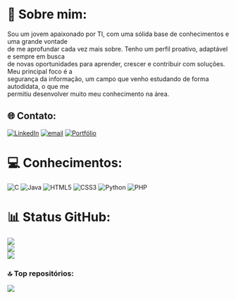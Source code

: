 # 💫 Sobre mim:
Sou um jovem apaixonado por TI, com uma sólida base de conhecimentos e uma grande vontade<br>de me aprofundar cada vez mais sobre. Tenho um perfil proativo, adaptável e sempre em busca<br>de novas oportunidades para aprender, crescer e contribuir com soluções. Meu principal foco é a<br>segurança da informação, um campo que venho estudando de forma autodidata, o que me<br>permitiu desenvolver muito meu conhecimento na área.


## 🌐 Contato:
[![LinkedIn](https://img.shields.io/badge/LinkedIn-%230077B5.svg?logo=linkedin&logoColor=white)](https://www.linkedin.com/in/vin%C3%ADcius-da-silva-dos-santos-375342341/)
 [![email](https://img.shields.io/badge/Email-D14836?logo=gmail&logoColor=white)](mailto:viniciusdasilvadossantos4@gmail.com) 
 [![Portfólio](https://img.shields.io/badge/Portf%C3%B3lio-000000?logo=githubpages&logoColor=white)](https://portfolio-vinicius-da-silva.wuaze.com/)

# 💻 Conhecimentos:
![C](https://img.shields.io/badge/c-%2300599C.svg?style=for-the-badge&logo=c&logoColor=white) ![Java](https://img.shields.io/badge/java-%23ED8B00.svg?style=for-the-badge&logo=openjdk&logoColor=white) ![HTML5](https://img.shields.io/badge/html5-%23E34F26.svg?style=for-the-badge&logo=html5&logoColor=white) ![CSS3](https://img.shields.io/badge/css3-%231572B6.svg?style=for-the-badge&logo=css3&logoColor=white) ![Python](https://img.shields.io/badge/python-3670A0?style=for-the-badge&logo=python&logoColor=ffdd54) ![PHP](https://img.shields.io/badge/php-%23777BB4.svg?style=for-the-badge&logo=php&logoColor=white)
# 📊 Status GitHub:
![](https://github-readme-stats.vercel.app/api?username=vinicius-beep&theme=transparent&hide_border=false&include_all_commits=false&count_private=false)<br/>
![](https://nirzak-streak-stats.vercel.app/?user=vinicius-beep&theme=transparent&hide_border=false)<br/>
![](https://github-readme-stats.vercel.app/api/top-langs/?username=vinicius-beep&theme=transparent&hide_border=false&include_all_commits=false&count_private=false&layout=compact)

### 🔝 Top repositórios:
![](https://github-contributor-stats.vercel.app/api?username=vinicius-beep&limit=5&theme=dark&combine_all_yearly_contributions=true)

